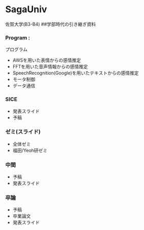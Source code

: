 # SagaUniv
佐賀大学(B3-B4)
##学部時代の引き継ぎ資料
### Program :
プログラム
- AWSを用いた表情からの感情推定
- FFTを用いた音声情報からの感情推定
- SpeechRecognition(Google)を用いたテキストからの感情推定
- モータ制御
- データ通信
### SICE
- 発表スライド
- 予稿
### ゼミ(スライド)
- 全体ゼミ
- 福田/Yeoh研ゼミ
### 中間
- 予稿
- 発表スライド
### 卒論
- 予稿
- 卒業論文
- 発表スライド
